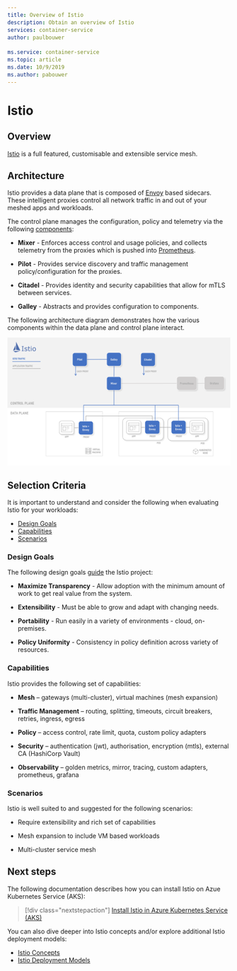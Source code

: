 ```yaml
---
title: Overview of Istio
description: Obtain an overview of Istio
services: container-service
author: paulbouwer

ms.service: container-service
ms.topic: article
ms.date: 10/9/2019
ms.author: pabouwer
---
```


# Istio

## Overview

[Istio][istio] is a full featured, customisable and extensible service mesh.

## Architecture

Istio provides a data plane that is composed of [Envoy][envoy-proxy] based sidecars. These intelligent proxies control all network traffic in and out of your meshed apps and workloads.

The control plane manages the configuration, policy and telemetry via the following [components][what-is-istio]:

- **Mixer** - Enforces access control and usage policies, and collects telemetry from the proxies which is pushed into [Prometheus][prometheus].

- **Pilot** - Provides service discovery and traffic management policy/configuration for the proxies.

- **Citadel** - Provides identity and security capabilities that allow for mTLS between services.

- **Galley** - Abstracts and provides configuration to components.

The following architecture diagram demonstrates how the various components within the data plane and control plane interact.


![Overview of Istio components and architecture.](media/servicemesh/istio/about-architecture.png)


## Selection Criteria

It is important to understand and consider the following when evaluating Istio for your workloads:

- [Design Goals](#design-goals)
- [Capabilities](#capabilities)
- [Scenarios](#scenarios)


### Design Goals

The following design goals [guide][design-goals] the Istio project:

- **Maximize Transparency** - Allow adoption with the minimum amount of work to get real value from the system.

- **Extensibility** - Must be able to grow and adapt with changing needs.

- **Portability** - Run easily in a variety of environments - cloud, on-premises.

- **Policy Uniformity** - Consistency in policy definition across variety of resources.


### Capabilities

Istio provides the following set of capabilities:

- **Mesh** – gateways (multi-cluster), virtual machines (mesh expansion)

- **Traffic Management** – routing, splitting, timeouts, circuit breakers, retries, ingress, egress

- **Policy** – access control, rate limit, quota, custom policy adapters

- **Security** – authentication (jwt), authorisation, encryption (mtls), external CA (HashiCorp Vault)

- **Observability** – golden metrics, mirror, tracing, custom adapters, prometheus, grafana

### Scenarios

Istio is well suited to and suggested for the following scenarios:

- Require extensibility and rich set of capabilities

- Mesh expansion to include VM based workloads

- Multi-cluster service mesh

## Next steps

The following documentation describes how you can install Istio on Azue Kubernetes Service (AKS):

> [!div class="nextstepaction"]
> [Install Istio in Azure Kubernetes Service (AKS)][istio-install]

You can also dive deeper into Istio concepts and/or explore additional Istio deployment models:

- [Istio Concepts][what-is-istio]
- [Istio Deployment Models][deployment-models]

<!-- LINKS - external -->
[istio]: https://istio.io
[what-is-istio]: https://istio.io/docs/concepts/what-is-istio/
[design-goals]: https://istio.io/docs/concepts/what-is-istio/#design-goals
[deployment-models]: https://istio.io/docs/concepts/deployment-models/

[envoy-proxy]: https://www.envoyproxy.io/
[grafana]: https://grafana.com/
[prometheus]: https://prometheus.io/

<!-- LINKS - internal -->
[istio-install]: ./servicemesh-istio-install.md
